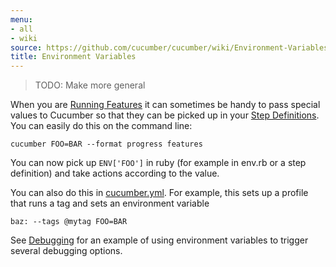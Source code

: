 ```yaml
---
menu:
- all
- wiki
source: https://github.com/cucumber/cucumber/wiki/Environment-Variables/
title: Environment Variables
---
```


> TODO: Make more general

When you are [Running Features](/cucumber/running-features/) it can sometimes be handy to pass special
values to Cucumber so that they can be picked up in your [Step Definitions](/cucumber/step-definitions/).
You can easily do this on the command line:

```
cucumber FOO=BAR --format progress features
```

You can now pick up <code>ENV\['FOO']</code> in ruby (for example in env.rb or a step definition) and take actions according to the value.

You can also do this in [cucumber.yml](/cucumber/cucumber.yml/). For example, this sets up a profile that runs a tag and sets an environment variable

```
baz: --tags @mytag FOO=BAR
```

See [Debugging](/implementations/ruby/debugging/) for an example of using environment variables to trigger several debugging options.
